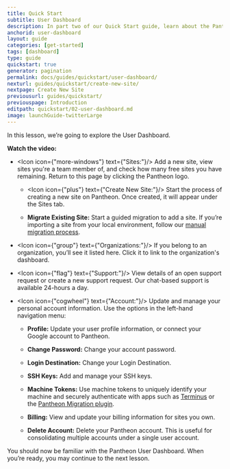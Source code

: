 ```yaml
---
title: Quick Start
subtitle: User Dashboard
description: In part two of our Quick Start guide, learn about the Pantheon User Dashboard
anchorid: user-dashboard
layout: guide
categories: [get-started]
tags: [dashboard]
type: guide
quickstart: true
generator: pagination
permalink: docs/guides/quickstart/user-dashboard/
nexturl: guides/quickstart/create-new-site/
nextpage: Create New Site
previousurl: guides/quickstart/
previouspage: Introduction
editpath: quickstart/02-user-dashboard.md
image: launchGuide-twitterLarge
---
```


In this lesson, we’re going to explore the User Dashboard.

**Watch the video:**

<Youtube src="U7iaX-vwPrc" title="User Dashboard Overview" />

<Accordion title="User Dashboard Glossary (Optional)" id="user-dashboard-tour" icon="lightbulb">

- <Icon icon={"more-windows"} text={"Sites:"}/> Add a new site, view sites you're a team member of, and check how many free sites you have remaining. Return to this page by clicking the Pantheon logo.

  - <Icon icon={"plus"} text={"Create New Site:"}/> Start the process of creating a new site on Pantheon. Once created, it will appear under the Sites tab.

  - **Migrate Existing Site:** Start a guided migration to add a site. If you’re importing a site from your local environment, follow our [manual migration process](/migrate-manual).

- <Icon icon={"group"} text={"Organizations:"}/> If you belong to an organization, you’ll see it listed here. Click it to link to the organization's dashboard.

- <Icon icon={"flag"} text={"Support:"}/> View details of an open support request or create a new support request. Our chat-based support is available 24-hours a day.

- <Icon icon={"cogwheel"} text={"Account:"}/> Update and manage your personal account information. Use the options in the left-hand navigation menu:

  - **Profile:** Update your user profile information, or connect your Google account to Pantheon.

  - **Change Password:** Change your account password.

  - **Login Destination:** Change your Login Destination.

  - **SSH Keys:** Add and manage your SSH keys.

  - **Machine Tokens:** Use machine tokens to uniquely identify your machine and securely authenticate with apps such as [Terminus](/terminus) or the [Pantheon Migration plugin](/migrate).

  - **Billing:** View and update your billing information for sites you own.

  - **Delete Account:** Delete your Pantheon account. This is useful for consolidating multiple accounts under a single user account.

</Accordion>

You should now be familiar with the Pantheon User Dashboard. When you’re ready, you may continue to the next lesson.
